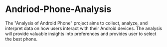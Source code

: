# Andriod-Phone-Analysis
The "Analysis of Android Phone" project aims to collect, analyze, and interpret data on how users interact with their Android devices. The analysis will provide valuable insights into preferences and provides user to select the best phone.
